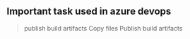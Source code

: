 ## Important task used in azure devops
> publish build artifacts
> Copy files
> Publish build artifacts